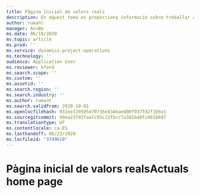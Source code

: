 ```yaml
---
title: Pàgina inicial de valors reals
description: En aquest tema es proporciona informació sobre treballar amb valors reals al Project Operations.
author: rumant
manager: AnnBe
ms.date: 06/19/2020
ms.topic: article
ms.prod: ''
ms.service: dynamics-project-operations
ms.technology: ''
audience: Application User
ms.reviewer: kfend
ms.search.scope: ''
ms.custom: ''
ms.assetid: ''
ms.search.region: ''
ms.search.industry: ''
ms.author: rumant
ms.search.validFrom: 2020-10-01
ms.openlocfilehash: 031ee339505e70736e8346ae600f937fd2f1b9a1
ms.sourcegitcommit: 99ea23f95faa7c85c13fbcc7a3d1b40fc661b697
ms.translationtype: HT
ms.contentlocale: ca-ES
ms.lasthandoff: 06/22/2020
ms.locfileid: "3749610"
---
```

# <a name="actuals-home-page"></a><span data-ttu-id="d1a17-103">Pàgina inicial de valors reals</span><span class="sxs-lookup"><span data-stu-id="d1a17-103">Actuals home page</span></span>

